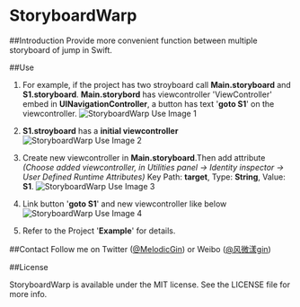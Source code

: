 StoryboardWarp
==============

##Introduction
Provide more convenient function between multiple storyboard of jump in Swift.

##Use

1. For example, if the project has two stroyboard call **Main.storyboard** and **S1.storyboard**. **Main.storybord** has viewcontroller 'ViewController' embed in **UINavigationController**, a button has text '**goto S1**' on the viewcontroller.
![StoryboardWarp Use Image 1](http://antinomy.qiniudn.com/StoryboardWarp_1.png "Image_1")

2. **S1.stroyboard** has a **initial viewcontroller**
![StoryboardWarp Use Image 2](http://antinomy.qiniudn.com/StoryboardWarp_2.png "Image_2")

3. Create new viewcontroller in **Main.storyboard**.Then add attribute *(Choose added viewcontroller, in Utilities panel -> Identity inspector -> User Defined Runtime Attributes)* Key Path: **target**, Type: **String**, Value: **S1**.
![StoryboardWarp Use Image 3](http://antinomy.qiniudn.com/StoryboardWarp_3.png "Image_3")

4. Link button '**goto S1**' and new viewcontroller like below
![StoryboardWarp Use Image 4](http://antinomy.qiniudn.com/StoryboardWarp_4.png "Image_4")

5. Refer to the Project '**Example**' for details.

##Contact
Follow me on Twitter ([@MelodicGin](https://twitter.com/MelodicGin)) or Weibo ([@风微漾gin](http://weibo.com/gin7758258/))

##License

StoryboardWarp is available under the MIT license. See the LICENSE file for more info.